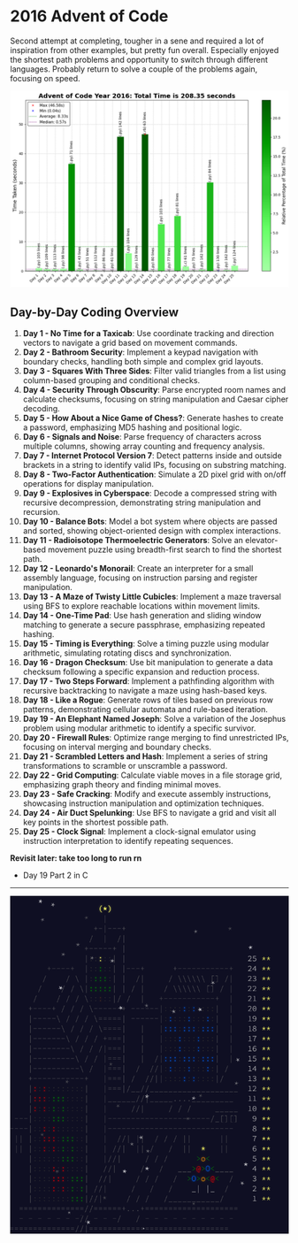 # 2016 Advent of Code
Second attempt at completing, tougher in a sene and required a lot of inspiration from other examples, but pretty fun overall. 
Especially enjoyed the shortest path problems and opportunity to switch through different languages.
Probably return to solve a couple of the problems again, focusing on speed.

![2016 Full Run Time Plot](2016_RunTime_plot.png)

## Day-by-Day Coding Overview

1. **Day 1 - No Time for a Taxicab**: Use coordinate tracking and direction vectors to navigate a grid based on movement commands.
2. **Day 2 - Bathroom Security**: Implement a keypad navigation with boundary checks, handling both simple and complex grid layouts.
3. **Day 3 - Squares With Three Sides**: Filter valid triangles from a list using column-based grouping and conditional checks.
4. **Day 4 - Security Through Obscurity**: Parse encrypted room names and calculate checksums, focusing on string manipulation and Caesar cipher decoding.
5. **Day 5 - How About a Nice Game of Chess?**: Generate hashes to create a password, emphasizing MD5 hashing and positional logic.
6. **Day 6 - Signals and Noise**: Parse frequency of characters across multiple columns, showing array counting and frequency analysis.
7. **Day 7 - Internet Protocol Version 7**: Detect patterns inside and outside brackets in a string to identify valid IPs, focusing on substring matching.
8. **Day 8 - Two-Factor Authentication**: Simulate a 2D pixel grid with on/off operations for display manipulation.
9. **Day 9 - Explosives in Cyberspace**: Decode a compressed string with recursive decompression, demonstrating string manipulation and recursion.
10. **Day 10 - Balance Bots**: Model a bot system where objects are passed and sorted, showing object-oriented design with complex interactions.
11. **Day 11 - Radioisotope Thermoelectric Generators**: Solve an elevator-based movement puzzle using breadth-first search to find the shortest path.
12. **Day 12 - Leonardo's Monorail**: Create an interpreter for a small assembly language, focusing on instruction parsing and register manipulation.
13. **Day 13 - A Maze of Twisty Little Cubicles**: Implement a maze traversal using BFS to explore reachable locations within movement limits.
14. **Day 14 - One-Time Pad**: Use hash generation and sliding window matching to generate a secure passphrase, emphasizing repeated hashing.
15. **Day 15 - Timing is Everything**: Solve a timing puzzle using modular arithmetic, simulating rotating discs and synchronization.
16. **Day 16 - Dragon Checksum**: Use bit manipulation to generate a data checksum following a specific expansion and reduction process.
17. **Day 17 - Two Steps Forward**: Implement a pathfinding algorithm with recursive backtracking to navigate a maze using hash-based keys.
18. **Day 18 - Like a Rogue**: Generate rows of tiles based on previous row patterns, demonstrating cellular automata and rule-based iteration.
19. **Day 19 - An Elephant Named Joseph**: Solve a variation of the Josephus problem using modular arithmetic to identify a specific survivor.
20. **Day 20 - Firewall Rules**: Optimize range merging to find unrestricted IPs, focusing on interval merging and boundary checks.
21. **Day 21 - Scrambled Letters and Hash**: Implement a series of string transformations to scramble or unscramble a password.
22. **Day 22 - Grid Computing**: Calculate viable moves in a file storage grid, emphasizing graph theory and finding minimal moves.
23. **Day 23 - Safe Cracking**: Modify and execute assembly instructions, showcasing instruction manipulation and optimization techniques.
24. **Day 24 - Air Duct Spelunking**: Use BFS to navigate a grid and visit all key points in the shortest possible path.
25. **Day 25 - Clock Signal**: Implement a clock-signal emulator using instruction interpretation to identify repeating sequences.

**Revisit later: take too long to run rn**
- Day 19 Part 2 in C
---
![2016 Advent](<2016 Advent Calendar.png>)

